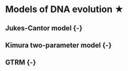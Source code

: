 
# Models of DNA evolution ★


## Jukes-Cantor model {-}


## Kimura two-parameter model {-}


## GTRM {-}
